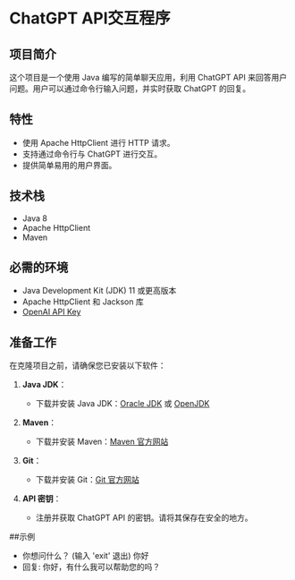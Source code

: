 # ChatGPT API交互程序


## 项目简介

这个项目是一个使用 Java 编写的简单聊天应用，利用 ChatGPT API 来回答用户问题。用户可以通过命令行输入问题，并实时获取 ChatGPT 的回复。

## 特性

- 使用 Apache HttpClient 进行 HTTP 请求。
- 支持通过命令行与 ChatGPT 进行交互。
- 提供简单易用的用户界面。

## 技术栈

- Java 8
- Apache HttpClient
- Maven

## 必需的环境

- Java Development Kit (JDK) 11 或更高版本
- Apache HttpClient 和 Jackson 库
- [OpenAI API Key](https://platform.openai.com/account/api-keys)

## 准备工作

在克隆项目之前，请确保您已安装以下软件：

1. **Java JDK**：
   - 下载并安装 Java JDK：[Oracle JDK](https://www.oracle.com/java/technologies/javase-jdk8-downloads.html) 或 [OpenJDK](https://openjdk.java.net/install/)

2. **Maven**：
   - 下载并安装 Maven：[Maven 官方网站](https://maven.apache.org/download.cgi)

3. **Git**：
   - 下载并安装 Git：[Git 官方网站](https://git-scm.com/downloads)

4. **API 密钥**：
   - 注册并获取 ChatGPT API 的密钥。请将其保存在安全的地方。

##示例
- 你想问什么？ (输入 'exit' 退出) 你好
- 回复: 你好，有什么我可以帮助您的吗？


